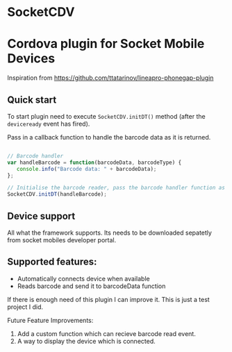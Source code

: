 # SocketCDV
Cordova plugin for Socket Mobile Devices 
========================
Inspiration from https://github.com/ttatarinov/lineapro-phonegap-plugin


## Quick start
To start plugin need to execute `SocketCDV.initDT()` method (after the `deviceready` event has fired).

Pass in a callback function to handle the barcode data as it is returned.

```js

// Barcode handler
var handleBarcode = function(barcodeData, barcodeType) {
   console.info("Barcode data: " + barcodeData);
};

// Initialise the barcode reader, pass the barcode handler function as the only parameter
SocketCDV.initDT(handleBarcode);

```

## Device support
All what the framework supports. Its needs to be downloaded sepatetly from socket mobiles developer portal.

## Supported features:

* Automatically connects device when available
* Reads barcode and send it to barcodeData function

If there is enough need of this plugin I can improve it. This is just a test project I did. 

Future Feature Improvements:
1. Add a custom function which can recieve barcode read event.
2. A way to display the device which is connected.





